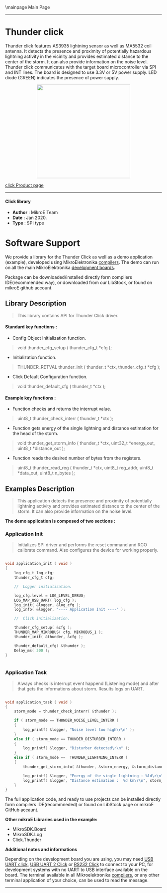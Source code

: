 \mainpage Main Page
 
 

---
# Thunder click

Thunder click features AS3935 lightning sensor as well as MA5532 coil antenna. It detects the presence and proximity of potentially hazardous lightning activity in the vicinity and provides estimated distance to the center of the storm. It can also provide information on the noise level. Thunder click communicates with the target board microcontroller via SPI and INT lines. The board is designed to use 3.3V or 5V power supply. LED diode (GREEN) indicates the presence of power supply.

<p align="center">
  <img src="https://download.mikroe.com/images/click_for_ide/thunder_click.png" height=300px>
</p>


[click Product page](<https://www.mikroe.com/thunder-click>)

---


#### Click library 

- **Author**        : MikroE Team
- **Date**          : Jan 2020.
- **Type**          : SPI type


# Software Support

We provide a library for the Thunder Click 
as well as a demo application (example), developed using MikroElektronika 
[compilers](https://shop.mikroe.com/compilers). 
The demo can run on all the main MikroElektronika [development boards](https://shop.mikroe.com/development-boards).

Package can be downloaded/installed directly form compilers IDE(recommended way), or downloaded from our LibStock, or found on mikroE github account. 

## Library Description

> This library contains API for Thunder Click driver.

#### Standard key functions :

- Config Object Initialization function.
> void thunder_cfg_setup ( thunder_cfg_t *cfg ); 
 
- Initialization function.
> THUNDER_RETVAL thunder_init ( thunder_t *ctx, thunder_cfg_t *cfg );

- Click Default Configuration function.
> void thunder_default_cfg ( thunder_t *ctx );


#### Example key functions :

- Function checks and returns the interrupt value.
> uint8_t thunder_check_interr ( thunder_t *ctx );
 
- Function gets energy of the single lightning and distance estimation for the head of the storm.
> void thunder_get_storm_info ( thunder_t *ctx, uint32_t *energy_out, uint8_t *distance_out );

- Function reads the desired number of bytes from the registers.
> uint8_t thunder_read_reg ( thunder_t *ctx, uint8_t reg_addr, uint8_t *data_out, uint8_t n_bytes );

## Examples Description

> This application detects the presence and proximity of potentially lightning activity and provides estimated distance to the center of the storm. It can also provide information on the noise level.


**The demo application is composed of two sections :**

### Application Init 

> Initializes SPI driver and performs the reset command and RCO calibrate command.
> Also configures the device for working properly. 

```c

void application_init ( void )
{
    log_cfg_t log_cfg;
    thunder_cfg_t cfg;

    //  Logger initialization.

    log_cfg.level = LOG_LEVEL_DEBUG;
    LOG_MAP_USB_UART( log_cfg );
    log_init( &logger, &log_cfg );
    log_info( &logger, "---- Application Init ----" );

    //  Click initialization.

    thunder_cfg_setup( &cfg );
    THUNDER_MAP_MIKROBUS( cfg, MIKROBUS_1 );
    thunder_init( &thunder, &cfg );

    thunder_default_cfg( &thunder );
    Delay_ms( 300 );
}
  
```

### Application Task

> Always checks is interrupt event happend (Listening mode) and after that gets the informations about storm. Results logs on UART.

```c

void application_task ( void )
{
    storm_mode = thunder_check_interr( &thunder );

    if ( storm_mode == THUNDER_NOISE_LEVEL_INTERR )
    {
        log_printf( &logger, "Noise level too high\r\n" );
    }
    else if ( storm_mode == THUNDER_DISTURBER_INTERR )
    {
        log_printf( &logger, "Disturber detected\r\n" );
    }
    else if ( storm_mode ==  THUNDER_LIGHTNING_INTERR )
    {
        thunder_get_storm_info( &thunder, &storm_energy, &storm_distance );

        log_printf( &logger, "Energy of the single lightning : %ld\r\n", storm_energy );
        log_printf( &logger, "Distance estimation :  %d km\r\n", storm_distance );
    }
} 

``` 

The full application code, and ready to use projects can be  installed directly form compilers IDE(recommneded) or found on LibStock page or mikroE GitHub accaunt.

**Other mikroE Libraries used in the example:** 

- MikroSDK.Board
- MikroSDK.Log
- Click.Thunder

**Additional notes and informations**

Depending on the development board you are using, you may need 
[USB UART click](https://shop.mikroe.com/usb-uart-click), 
[USB UART 2 Click](https://shop.mikroe.com/usb-uart-2-click) or 
[RS232 Click](https://shop.mikroe.com/rs232-click) to connect to your PC, for 
development systems with no UART to USB interface available on the board. The 
terminal available in all Mikroelektronika 
[compilers](https://shop.mikroe.com/compilers), or any other terminal application 
of your choice, can be used to read the message.



---
